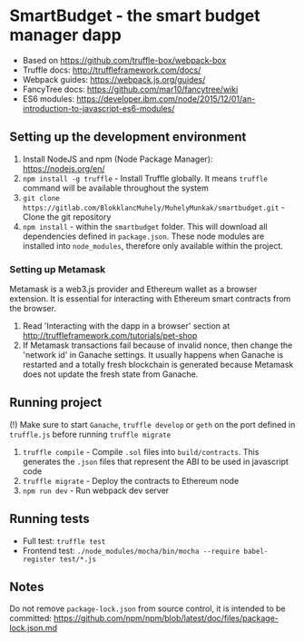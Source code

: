 # SmartBudget - the smart budget manager dapp
* Based on https://github.com/truffle-box/webpack-box
* Truffle docs: http://truffleframework.com/docs/
* Webpack guides: https://webpack.js.org/guides/
* FancyTree docs: https://github.com/mar10/fancytree/wiki
* ES6 modules: https://developer.ibm.com/node/2015/12/01/an-introduction-to-javascript-es6-modules/

## Setting up the development environment
1. Install NodeJS and npm (Node Package Manager): https://nodejs.org/en/
2. `npm install -g truffle` - Install Truffle globally. It means `truffle` command will be available throughout the system
3. `git clone https://gitlab.com/BlokklancMuhely/MuhelyMunkak/smartbudget.git`  - Clone the git repository
4. `npm install` - within the `smartbudget` folder. This will download all dependencies defined in `package.json`. These node modules are installed into `node_modules`, therefore only available within the project.

### Setting up Metamask
Metamask is a web3.js provider and Ethereum wallet as a browser extension. It is essential for interacting with Ethereum smart contracts from the browser.
1. Read 'Interacting with the dapp in a browser' section at http://truffleframework.com/tutorials/pet-shop
2. If Metamask transactions fail because of invalid nonce, then change the 'network id' in Ganache settings. It usually happens when Ganache is restarted and a totally fresh blockchain is generated because Metamask does not update the fresh state from Ganache.

## Running project
(!) Make sure to start `Ganache`, `truffle develop` or `geth` on the port defined in `truffle.js` before running `truffle migrate`

1. `truffle compile` - Compile `.sol` files into `build/contracts`. This generates the `.json` files that represent the ABI to be used in javascript code
2. `truffle migrate` - Deploy the contracts to Ethereum node
3. `npm run dev` - Run webpack dev server

## Running tests
* Full test: `truffle test`
* Frontend test: `./node_modules/mocha/bin/mocha --require babel-register test/*.js`

## Notes
Do not remove `package-lock.json` from source control, it is intended to be committed: https://github.com/npm/npm/blob/latest/doc/files/package-lock.json.md